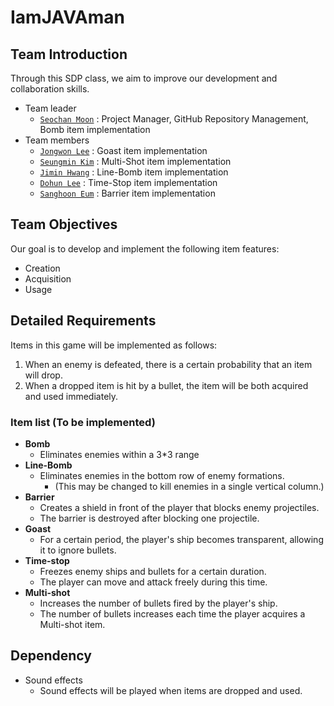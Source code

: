 # IamJAVAman

## Team Introduction

Through this SDP class, we aim to improve our development and collaboration skills.

- Team leader
  - [`Seochan Moon`](https://github.com/dev-moonsc) : Project Manager, GitHub Repository Management, Bomb item implementation
- Team members
  - [`Jongwon Lee`](https://github.com/javadocq) : Goast item implementation
  - [`Seungmin Kim`](https://github.com/smeasylife) : Multi-Shot item implementation
  - [`Jimin Hwang`](https://github.com/specture258) : Line-Bomb item implementation
  - [`Dohun Lee`](https://github.com/D0hunLee) : Time-Stop item implementation
  - [`Sanghoon Eum`](https://github.com/bamcasa) : Barrier item implementation

## Team Objectives

Our goal is to develop and implement the following item features:

- Creation
- Acquisition
- Usage

## Detailed Requirements

Items in this game will be implemented as follows:

1. When an enemy is defeated, there is a certain probability that an item will drop.
2. When a dropped item is hit by a bullet, the item will be both acquired and used immediately.

### Item list (To be implemented)

- **Bomb**
  - Eliminates enemies within a 3*3 range
- **Line-Bomb**
  - Eliminates enemies in the bottom row of enemy formations.
    - (This may be changed to kill enemies in a single vertical column.)
- **Barrier**
  - Creates a shield in front of the player that blocks enemy projectiles.
  - The barrier is destroyed after blocking one projectile.
- **Goast**
  - For a certain period, the player's ship becomes transparent, allowing it to ignore bullets.
- **Time-stop**
  - Freezes enemy ships and bullets for a certain duration.
  - The player can move and attack freely during this time.
- **Multi-shot**
  - Increases the number of bullets fired by the player's ship.
  - The number of bullets increases each time the player acquires a Multi-shot item.

## Dependency

- Sound effects
  - Sound effects will be played when items are dropped and used.